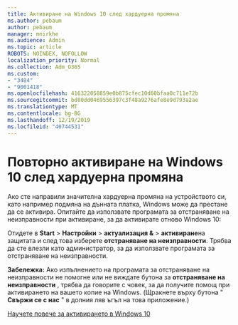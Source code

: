 ```yaml
---
title: Активиране на Windows 10 след хардуерна промяна
ms.author: pebaum
author: pebaum
manager: mnirkhe
ms.audience: Admin
ms.topic: article
ROBOTS: NOINDEX, NOFOLLOW
localization_priority: Normal
ms.collection: Adm_O365
ms.custom:
- "3484"
- "9001418"
ms.openlocfilehash: 416322058859e0b875cfec10d60bfaa0c711e72b
ms.sourcegitcommit: bd80dd0469556397c3f48a9276afe8e9d793a2ae
ms.translationtype: MT
ms.contentlocale: bg-BG
ms.lasthandoff: 12/19/2019
ms.locfileid: "40744531"
---
```

# <a name="reactivating-windows-10-after-a-hardware-change"></a>Повторно активиране на Windows 10 след хардуерна промяна

Ако сте направили значителна хардуерна промяна на устройството си, като например подмяна на дънната платка, Windows може да престане да се активира. Опитайте да използвате програмата за отстраняване на неизправности при активиране, за да активирате отново Windows 10:

Отидете в **Start** > **Настройки** > **актуализация &** > **активиране**на защитата и след това изберете **отстраняване на неизправности**. Трябва да сте влезли като администратор, за да използвате програмата за отстраняване на неизправности.

**Забележка:** Ако изпълнението на програмата за отстраняване на неизправности не помогне или не виждате бутона за **отстраняване на неизправности** , трябва да говорите с човек, за да получите помощ при активирането на вашето копие на Windows. (Щракнете върху бутона " **Свържи се с нас** " в долния ляв ъгъл на това приложение.)

[Научете повече за активирането в Windows 10](https://support.microsoft.com/help/12440/windows-10-activate)
